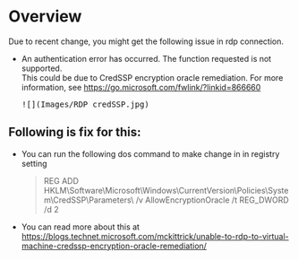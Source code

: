 # Overview
Due to recent change, you might get the following issue in rdp connection.
* An authentication error has occurred.
  The function requested is not supported.  
  This could be due to CredSSP encryption oracle remediation.
  For more information, see https://go.microsoft.com/fwlink/?linkid=866660
  
  <kbd>![](Images/RDP credSSP.jpg)</kbd>
  
## Following is fix for this: 
* You can run the following dos command to make change in in registry setting
    > REG  ADD HKLM\Software\Microsoft\Windows\CurrentVersion\Policies\System\CredSSP\Parameters\ /v AllowEncryptionOracle /t REG_DWORD /d 2
    
* You can read more about this at https://blogs.technet.microsoft.com/mckittrick/unable-to-rdp-to-virtual-machine-credssp-encryption-oracle-remediation/
